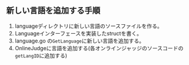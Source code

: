## 新しい言語を追加する手順

1. languageディレクトリに新しい言語のソースファイルを作る。
2. Languageインターフェースを実装したstructを書く。
3. language.go の`GetLanguage`に新しい言語を追加する。
4. OnlineJudgeに言語を追加する(各オンラインジャッジのソースコードの`getLangID`に追加する)